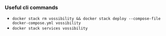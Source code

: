 ### Useful cli commands
- `docker stack rm vossibility && docker stack deploy --compose-file docker-compose.yml vossibility`
- `docker stack services vossibility`
